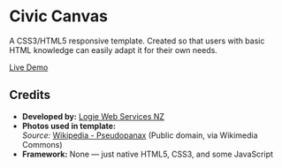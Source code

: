 # Civic Canvas
A CSS3/HTML5 responsive template. Created so that users with basic HTML knowledge can easily adapt it for their own needs.


[Live Demo](https://civiccanvas.netlify.app/)

## Credits

- **Developed by:** [Logie Web Services NZ](http://logie.nz)  
- **Photos used in template:**  
  *Source:* [Wikipedia - Pseudopanax](https://en.wikipedia.org/wiki/Pseudopanax) (Public domain, via Wikimedia Commons)  
- **Framework:** None — just native HTML5, CSS3, and some JavaScript
